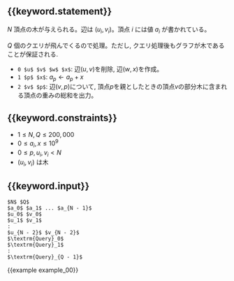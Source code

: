 ## {{keyword.statement}}

$N$ 頂点の木が与えられる。辺は $(u_i, v_i)$。頂点 $i$ には値 $a_i$ が書かれている。

$Q$ 個のクエリが飛んでくるので処理。ただし, クエリ処理後もグラフが木であることが保証される.

- `0 $u$ $v$ $w$ $x$`: 辺$(u, v)$を削除, 辺$(w, x)$を作成。
- `1 $p$ $x$`: $a_p \gets a_p + x$
- `2 $v$ $p$`: 辺$(v, p)$について, 頂点$p$を親としたときの頂点$v$の部分木に含まれる頂点の重みの総和を出力。


## {{keyword.constraints}}

- $1 \leq N, Q \leq 200,000$
- $0 \leq a_i, x \leq 10^9$
- $0 \leq p, u_i, v_i < N$
- $(u_i, v_i)$ は木

## {{keyword.input}}

~~~
$N$ $Q$
$a_0$ $a_1$ ... $a_{N - 1}$
$u_0$ $v_0$
$u_1$ $v_1$
:
$u_{N - 2}$ $v_{N - 2}$
$\textrm{Query}_0$
$\textrm{Query}_1$
:
$\textrm{Query}_{Q - 1}$
~~~

{{example example_00}}
